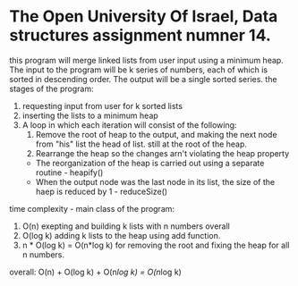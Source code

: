 # The Open University Of Israel, Data structures assignment numner 14.
this program will merge linked lists from user input using a minimum heap.
The input to the program will be k series of numbers, each of which is sorted in descending order.
The output will be a single sorted series.
the stages of the program:
1. requesting input from user for k sorted lists 
2. inserting the lists to a minimum heap
3. A loop in which each iteration will consist of the following:
    1. Remove the root of heap to the output, and making the next node from "his" list the head of list.
        still at the root of the heap.
    2. Rearrange the heap so the changes arn't violating the heap property
    - The reorganization of the heap is carried out using a separate routine - heapify()
    - When the output node was the last node in its list, the size of the haep is reduced by 1 - reduceSize() 

time complexity - main class of the program:
1. O(n) exepting and building k lists with n numbers overall
2. O(log k) adding k lists to the heap using add function.
3. n * O(log k)  = O(n*log k) for removing the root and fixing the heap for all n numbers.

overall: O(n) + O(log k) + O(n*log k) = O(n*log k)
